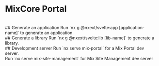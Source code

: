 

# MixCore Portal
<br>
## Generate an application
Run `nx g @nxext/svelte:app [application-name]` to generate an application.

<br>
## Generate a library
Run `nx g @nxext/svelte:lib [lib-name]` to generate a library.

<br>
## Development server
Run `nx serve mix-portal` for a Mix Portal dev server.
<br>
Run `nx serve mix-site-management` for Mix Site Management dev server